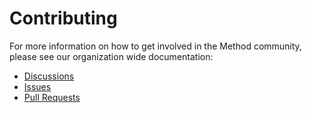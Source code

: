 # Contributing

For more information on how to get involved in the Method community, please see our organization wide documentation:

- [Discussions](https://method-security.github.io/community/contribute/discussions.html)
- [Issues](https://method-security.github.io/community/contribute/issues.html)
- [Pull Requests](https://method-security.github.io/community/contribute/pr.html)
